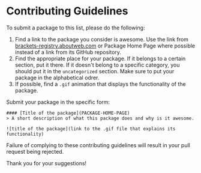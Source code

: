# Contributing Guidelines

To submit a package to this list, please do the following:

1. Find a link to the package you consider is awesome. Use the link from [brackets-registry.aboutweb.com](https://brackets-registry.aboutweb.com/) or Package Home Page where possible instead of a link from its GitHub repository.
2. Find the appropriate place for your package. If it belongs to a certain section, put it there. If it doesn't belong to a specific category, you should put it in the `uncategorized` section. Make sure to put your package in the alphabetical odrer.
3. If possible, find a `.gif` animation that displays the functionality of the package.

Submit your package in the specific form:

```gfm
#### [Title of the package](PACKAGE-HOME-PAGE)
> A short description of what this package does and why is it awesome.

![title of the package](link to the .gif file that explains its functionality)
```

Failure of complying to these contributing guidelines will result in your pull request being rejected.

Thank you for your suggestions!
